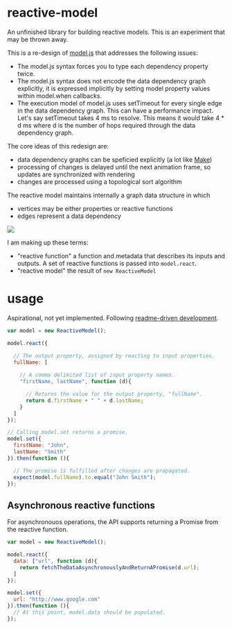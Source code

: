 # reactive-model

An unfinished library for building reactive models. This is an experiment that may be thrown away.

This is a re-design of [model.js](https://github.com/curran/model) that addresses the following issues:

 * The model.js syntax forces you to type each dependency property twice.
 * The model.js syntax does not encode the data dependency graph explicitly, it is expressed implicitly by setting model property values within model.when callbacks.
 * The execution model of model.js uses setTimeout for every single edge in the data dependency graph. This can have a performance impact. Let's say setTimeout takes 4 ms to resolve. This means it would take 4 * d ms where d is the number of hops required through the data dependency graph.

The core ideas of this redesign are:

 * data dependency graphs can be speficied explicitly (a lot like [Make](http://en.wikipedia.org/wiki/Make_%28software%29))
 * processing of changes is delayed until the next animation frame, so updates are synchronized with rendering
 * changes are processed using a topological sort algorithm

The reactive model maintains internally a graph data structure in which

 * vertices may be either properties or reactive functions
 * edges represent a data dependency

[![](http://curran.github.io/images/reactive-model/firstLastFlow.png)](http://bl.ocks.org/curran/5905182da50a4667dc00)

I am making up these terms:

 * "reactive function" a function and metadata that describes its inputs and outputs. A set of reactive functions is passed into `model.react`.
 * "reactive model" the result of `new ReactiveModel`

# usage
Aspirational, not yet implemented. Following [readme-driven development](http://tom.preston-werner.com/2010/08/23/readme-driven-development.html).

```javascript
var model = new ReactiveModel();

model.react({

  // The output property, assigned by reacting to input properties.
  fullName: [
  
    // A comma delimited list of input property names.
    "firstName, lastName", function (d){

      // Returns the value for the output property, "fullName".
      return d.firstName + " " + d.lastName;
    }
  ]
});

// Calling model.set returns a promise.
model.set({
  firstName: "John",
  lastName: "Smith"
}).then(function (){

  // The promise is fulfilled after changes are propagated.
  expect(model.fullName).to.equal("John Smith");
});
```

## Asynchronous reactive functions

For asynchronouos operations, the API supports returning a Promise from the reactive function.

```javascript
var model = new ReactiveModel();

model.react({
  data: ["url", function (d){
    return fetchTheDataAsynchronouslyAndReturnAPromise(d.url);
  ]
});

model.set({
  url: "http://www.google.com"
}).then(function (){
  // At this point, model.data should be populated.
});
```
